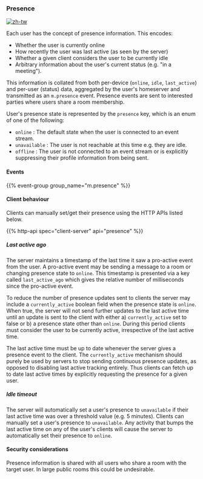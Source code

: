 ### Presence

[![zh-tw](https://img.shields.io/badge/lang-zh--tw-blue.svg)](https://github.com/message-exp/matrix_organized_spec/tree/main/v1.11/client-server-api/zh-tw/presence.zh-tw.md)

Each user has the concept of presence information. This encodes:

-   Whether the user is currently online
-   How recently the user was last active (as seen by the server)
-   Whether a given client considers the user to be currently idle
-   Arbitrary information about the user's current status (e.g. "in a
    meeting").

This information is collated from both per-device (`online`, `idle`,
`last_active`) and per-user (status) data, aggregated by the user's
homeserver and transmitted as an `m.presence` event. Presence events are
sent to interested parties where users share a room membership.

User's presence state is represented by the `presence` key, which is an
enum of one of the following:

-   `online` : The default state when the user is connected to an event
    stream.
-   `unavailable` : The user is not reachable at this time e.g. they are
    idle.
-   `offline` : The user is not connected to an event stream or is
    explicitly suppressing their profile information from being sent.

#### Events

{{% event-group group_name="m.presence" %}}

#### Client behaviour

Clients can manually set/get their presence using the HTTP APIs listed
below.

{{% http-api spec="client-server" api="presence" %}}

##### Last active ago

The server maintains a timestamp of the last time it saw a pro-active
event from the user. A pro-active event may be sending a message to a
room or changing presence state to `online`. This timestamp is presented
via a key called `last_active_ago` which gives the relative number of
milliseconds since the pro-active event.

To reduce the number of presence updates sent to clients the server may
include a `currently_active` boolean field when the presence state is
`online`. When true, the server will not send further updates to the
last active time until an update is sent to the client with either a)
`currently_active` set to false or b) a presence state other than
`online`. During this period clients must consider the user to be
currently active, irrespective of the last active time.

The last active time must be up to date whenever the server gives a
presence event to the client. The `currently_active` mechanism should
purely be used by servers to stop sending continuous presence updates,
as opposed to disabling last active tracking entirely. Thus clients can
fetch up to date last active times by explicitly requesting the presence
for a given user.

##### Idle timeout

The server will automatically set a user's presence to `unavailable` if
their last active time was over a threshold value (e.g. 5 minutes).
Clients can manually set a user's presence to `unavailable`. Any
activity that bumps the last active time on any of the user's clients
will cause the server to automatically set their presence to `online`.

#### Security considerations

Presence information is shared with all users who share a room with the
target user. In large public rooms this could be undesirable.
